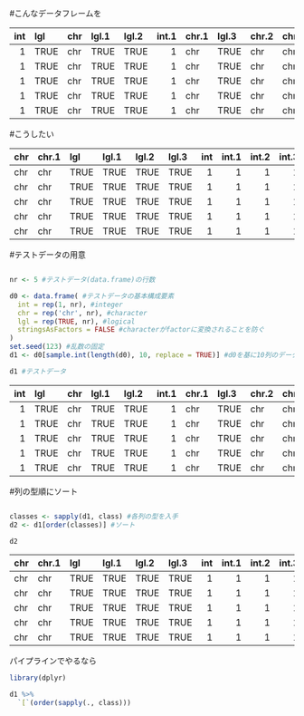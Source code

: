 #こんなデータフレームを

| int|lgl  |chr |lgl.1 |lgl.2 | int.1|chr.1 |lgl.3 |chr.2 |chr.3 |
|---:|:----|:---|:-----|:-----|-----:|:-----|:-----|:-----|:-----|
|   1|TRUE |chr |TRUE  |TRUE  |     1|chr   |TRUE  |chr   |chr   |
|   1|TRUE |chr |TRUE  |TRUE  |     1|chr   |TRUE  |chr   |chr   |
|   1|TRUE |chr |TRUE  |TRUE  |     1|chr   |TRUE  |chr   |chr   |
|   1|TRUE |chr |TRUE  |TRUE  |     1|chr   |TRUE  |chr   |chr   |
|   1|TRUE |chr |TRUE  |TRUE  |     1|chr   |TRUE  |chr   |chr   |

#こうしたい

|chr |chr.1 |lgl  |lgl.1 |lgl.2 |lgl.3 | int| int.1| int.2| int.3|
|:---|:-----|:----|:-----|:-----|:-----|---:|-----:|-----:|-----:|
|chr |chr   |TRUE |TRUE  |TRUE  |TRUE  |   1|     1|     1|     1|
|chr |chr   |TRUE |TRUE  |TRUE  |TRUE  |   1|     1|     1|     1|
|chr |chr   |TRUE |TRUE  |TRUE  |TRUE  |   1|     1|     1|     1|
|chr |chr   |TRUE |TRUE  |TRUE  |TRUE  |   1|     1|     1|     1|
|chr |chr   |TRUE |TRUE  |TRUE  |TRUE  |   1|     1|     1|     1|

#テストデータの用意

```r

nr <- 5 #テストデータ(data.frame)の行数

d0 <- data.frame( #テストデータの基本構成要素
  int = rep(1, nr), #integer
  chr = rep('chr', nr), #character
  lgl = rep(TRUE, nr), #logical
  stringsAsFactors = FALSE #characterがfactorに変換されることを防ぐ
)
set.seed(123) #乱数の固定
d1 <- d0[sample.int(length(d0), 10, replace = TRUE)] #d0を基に10列のデータフレームを作成

d1 #テストデータ
```

| int|lgl  |chr |lgl.1 |lgl.2 | int.1|chr.1 |lgl.3 |chr.2 |chr.3 |
|---:|:----|:---|:-----|:-----|-----:|:-----|:-----|:-----|:-----|
|   1|TRUE |chr |TRUE  |TRUE  |     1|chr   |TRUE  |chr   |chr   |
|   1|TRUE |chr |TRUE  |TRUE  |     1|chr   |TRUE  |chr   |chr   |
|   1|TRUE |chr |TRUE  |TRUE  |     1|chr   |TRUE  |chr   |chr   |
|   1|TRUE |chr |TRUE  |TRUE  |     1|chr   |TRUE  |chr   |chr   |
|   1|TRUE |chr |TRUE  |TRUE  |     1|chr   |TRUE  |chr   |chr   |


#列の型順にソート

```r

classes <- sapply(d1, class) #各列の型を入手
d2 <- d1[order(classes)] #ソート

d2
```


|chr |chr.1 |lgl  |lgl.1 |lgl.2 |lgl.3 | int| int.1| int.2| int.3|
|:---|:-----|:----|:-----|:-----|:-----|---:|-----:|-----:|-----:|
|chr |chr   |TRUE |TRUE  |TRUE  |TRUE  |   1|     1|     1|     1|
|chr |chr   |TRUE |TRUE  |TRUE  |TRUE  |   1|     1|     1|     1|
|chr |chr   |TRUE |TRUE  |TRUE  |TRUE  |   1|     1|     1|     1|
|chr |chr   |TRUE |TRUE  |TRUE  |TRUE  |   1|     1|     1|     1|
|chr |chr   |TRUE |TRUE  |TRUE  |TRUE  |   1|     1|     1|     1|


パイプラインでやるなら

```r
library(dplyr)

d1 %>%
  `[`(order(sapply(., class)))


```

